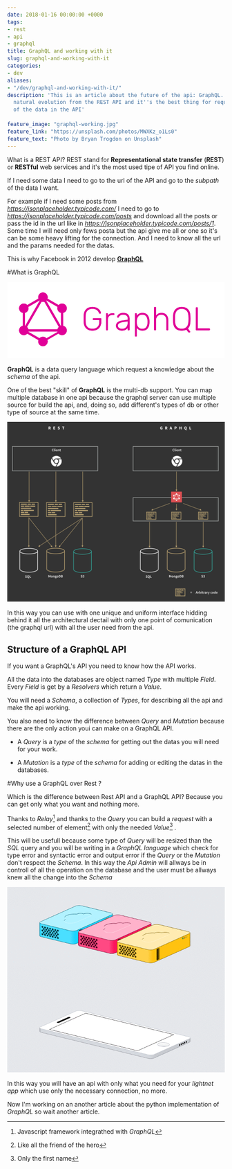 ```yaml
---
date: 2018-01-16 00:00:00 +0000
tags:
- rest
- api
- graphql
title: GraphQL and working with it
slug: graphql-and-working-with-it
categories:
- dev
aliases:
- "/dev/graphql-and-working-with-it/"
description: 'This is an article about the future of the api: GraphQL. This is the
  natural evolution from the REST API and it''s the best thing for request only part
  of the data in the API'

feature_image: "graphql-working.jpg"
feature_link: "https://unsplash.com/photos/MWXKz_o1Ls0"
feature_text: "Photo by Bryan Trogdon on Unsplash"
---
```

What is a REST API? REST stand for **Representational state transfer** (**REST**) or **RESTful** web services and it's the most used tipe of API you find online.

If I need some data I need to go to the url of the API and go to the _subpath_ of the data I want.

For example if I need some posts from _https://jsonplaceholder.typicode.com/_ I need to go to _https://jsonplaceholder.typicode.com/posts_ and download all the posts or pass the id in the url like in _https://jsonplaceholder.typicode.com/posts/1_. Some time I will need only fews posta but the api give me all or one so it's can be some heavy lifting for the connection. And I need to know all the url and the params needed for the datas.

This is why  Facebook in 2012 develop **[GraphQL](http://graphql.org)**

#What is GraphQL

![graphql logo](graphql.png)

**GraphQL** is a data query language which request a knowledge about the _schema_ of the api.

One of the best "skill" of **GraphQL** is the multi-db support. You can map multiple database in one api because the graphql server can use multiple source for build the api, and, doing so, add different's types of db or other type of source at the same time.

![rest vs graphql](db.png)

In this way you can use with one unique and uniform interface hidding behind it all the architectural dectail with only one point of comunication (the graphql url) with all the user need from the api.

## Structure of a GraphQL API

If you want a GraphQL's API you need to know how the API works.

All the data into the databases are object named _Type_ with multiple _Field_.  Every _Field_ is get by a _Resolvers_ which return a _Value_.

You will need a _Schema_, a collection of _Types_, for describing all the api and make the api working.

You also need to know the difference between _Query_ and _Mutation_ because there are the only action youi can make on a GraphQL API.

* A _Query_ is a _type_ of the _schema_ for getting out the datas you will need for your work.

* A _Mutation_ is a _type_ of the _schema_ for adding or editing the datas in the databases.

#Why use a GraphQL over Rest ?

Which is the difference between Rest API and a GraphQL API? Because you can get only what you want and nothing more.

Thanks to _Relay_[^1] and thanks to the _Query_ you can build a _request_ with a selected number of element[^2]  with only the needed _Value_[^3] .
[^1]: Javascript framework integrathed with _GraphQL_
[^2]: Like all the friend of the hero
[^3]: Only the first name

This will be usefull because some type of _Query_ will be resized than the _SQL_ query and you will be writing in a _GraphQL language_ which check for type error and syntactic error and output error if the _Query_ or the _Mutation_ don't respect the _Schema_. In this way the _Api Admin_ will allways be in controll of all the operation on the database and the user must be allways knew all the change into the _Schema_

![graphql gif](graphql-request.gif)

In this way you will have an api with only what you need for your _lightnet app_ which use only the necessary connection, no more.

Now I'm working on an another article about the python implementation of _GraphQL_ so wait another article.
